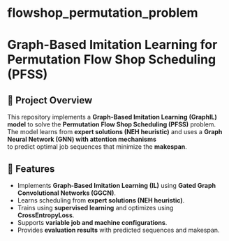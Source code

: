 # flowshop_permutation_problem

# Graph-Based Imitation Learning for Permutation Flow Shop Scheduling (PFSS)

## 📌 Project Overview
This repository implements a **Graph-Based Imitation Learning (GraphIL) model** to solve the **Permutation Flow Shop Scheduling (PFSS)** problem.  
The model learns from **expert solutions (NEH heuristic)** and uses a **Graph Neural Network (GNN) with attention mechanisms**  
to predict optimal job sequences that minimize the **makespan**.

## 🚀 Features
- Implements **Graph-Based Imitation Learning (IL)** using **Gated Graph Convolutional Networks (GGCN)**.
- Learns scheduling from **expert solutions (NEH heuristic)**.
- Trains using **supervised learning** and optimizes using **CrossEntropyLoss**.
- Supports **variable job and machine configurations**.
- Provides **evaluation results** with predicted sequences and makespan.
